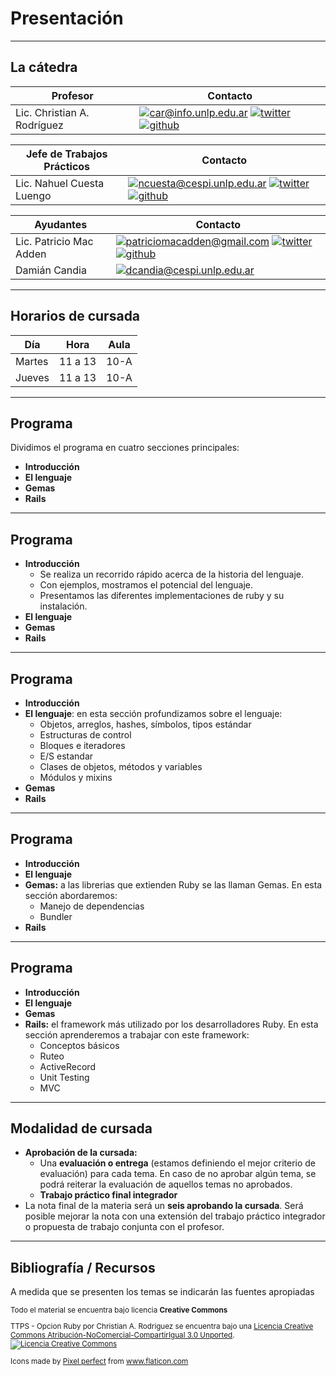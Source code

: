 # Presentación
----
## La cátedra 

| Profesor | Contacto |
| ---- | --- |
| Lic. Christian A. Rodríguez | [![car@info.unlp.edu.ar](static/mail.svg)](mailto:car@info.unlp.edu.ar "car@info.unlp.edu.ar")<!-- .element: class="social"--> [![twitter](static/twitter.svg)](https://twitter.com/car_unlp "twitter")<!-- .element: class="social"--> [![github](static/github.svg)](https://github.com/chrodriguez "github")<!-- .element: class="social"--> | 

| Jefe de Trabajos Prácticos | Contacto |
| ---- | --- |
| Lic. Nahuel Cuesta Luengo | [![ncuesta@cespi.unlp.edu.ar](static/mail.svg)](mailto:ncuesta@cespi.unlp.edu.ar "ncuesta@cespi.unlp.edu.ar")<!-- .element: class="social"--> [![twitter](static/twitter.svg)](https://twitter.com/ncuestal "twitter")<!-- .element: class="social"--> [![github](static/github.svg)](https://github.com/ncuesta "github")<!-- .element: class="social"--> |

| Ayudantes | Contacto |
| ---- | --- |
|Lic. Patricio Mac Adden | [![patriciomacadden@gmail.com](static/mail.svg)](mailto:patriciomacadden@gmail.com "patriciomacadden@gmail.com")<!-- .element: class="social"--> [![twitter](static/twitter.svg)](https://twitter.com/maxawen "twitter")<!-- .element: class="social"--> [![github](static/github.svg)](https://github.com/patriciomacadden "github")<!-- .element: class="social"--> | 
| Damián Candia | [![dcandia@cespi.unlp.edu.ar](static/mail.svg)](mailto:dcandia@cespi.unlp.edu.ar "dcandia@cespi.unlp.edu.ar")<!-- .element: class="social"--> |

----
## Horarios de cursada

| Día | Hora | Aula |
| --- | --- | --- |
| Martes | 11 a 13 | 10-A |
| Jueves | 11 a 13 | 10-A |

----
<!-- .slide: data-auto-animate -->
## Programa

Dividimos el programa en cuatro secciones principales:

* **Introducción**
* **El lenguaje**
* **Gemas**
* **Rails**
----
<!-- .slide: data-auto-animate -->
## Programa

* **Introducción**
  * Se realiza un recorrido rápido acerca de la historia del
  lenguaje.
  * Con ejemplos, mostramos el potencial del lenguaje.
  * Presentamos las diferentes implementaciones de ruby y su instalación.
* **El lenguaje**
* **Gemas**
* **Rails**
----
<!-- .slide: data-auto-animate -->
## Programa

* **Introducción**
* **El lenguaje**: en esta sección profundizamos sobre el lenguaje:
  * Objetos, arreglos, hashes, símbolos, tipos estándar
  * Estructuras de control
  * Bloques e iteradores
  * E/S estandar
  * Clases de objetos, métodos y variables
  * Módulos y mixins
* **Gemas**
* **Rails**
----
<!-- .slide: data-auto-animate -->
## Programa

* **Introducción**
* **El lenguaje**
* **Gemas:** a las librerias que extienden Ruby se las llaman Gemas. En esta sección
abordaremos:
  * Manejo de dependencias
  * Bundler
* **Rails**

----
<!-- .slide: data-auto-animate -->
## Programa

* **Introducción**
* **El lenguaje**
* **Gemas**
* **Rails:** el framework más utilizado por los desarrolladores Ruby. En esta sección
aprenderemos a trabajar con este framework:
  * Conceptos básicos
  * Ruteo
  * ActiveRecord
  * Unit Testing
  * MVC
----
## Modalidad de cursada

* **Aprobación de la cursada:** 
  * Una **evaluación o entrega** (estamos definiendo el mejor criterio
    de evaluación) para cada tema. En caso de no
    aprobar algún tema, se podrá reiterar la evaluación de aquellos temas no
    aprobados.
  * **Trabajo práctico final integrador**
* La nota final de la materia será un **seis aprobando la cursada**. Será
  posible mejorar la nota con una extensión del trabajo práctico integrador o
  propuesta de trabajo conjunta con el profesor.

----
## Bibliografía / Recursos
A medida que se presenten los temas se indicarán las fuentes apropiadas



<small>

Todo el material se encuentra bajo licencia **Creative Commons**

<span xmlns:dct="https://purl.org/dc/terms/" property="dct:title">TTPS - Opcion Ruby</span> por 
<span xmlns:cc="https://creativecommons.org/ns#" property="cc:attributionName">Christian A. Rodriguez</span> se encuentra bajo
una <a rel="license" href="https://creativecommons.org/licenses/by-nc-sa/3.0/deed.es">Licencia Creative Commons Atribución-NoComercial-CompartirIgual 3.0 Unported</a>.
<br />
<a rel="license" href="https://creativecommons.org/licenses/by-nc-sa/3.0/deed.es">
<img alt="Licencia Creative Commons" style="border-width:0" src="https://i.creativecommons.org/l/by-nc-sa/3.0/88x31.png" /></a>

<div>Icons made by <a href="https://www.flaticon.com/authors/pixel-perfect" title="Pixel perfect">Pixel perfect</a> from <a href="https://www.flaticon.com/" title="Flaticon">www.flaticon.com</a></div>

</small>

